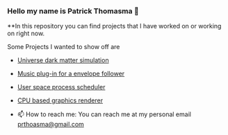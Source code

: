 ### Hello my name is Patrick Thomasma 👋



**In this repository you can find projects that I have worked on or working on right now.

Some Projects I wanted to show off are

- [Universe dark matter simulation](https://github.com/PatrickThomasma/Universe-Visualization)
- [Music plug-in for a envelope follower](https://github.com/PatrickThomasma/Synth)
- [User space process scheduler](https://github.com/PatrickThomasma/Operating-System-Projects/tree/main/Project1)
- [CPU based graphics renderer](https://github.com/PatrickThomasma/UO-ComputerScience/tree/main/CIS410Vis)


- 📫 How to reach me: You can reach me at my personal email prthoasma@gmail.com 
